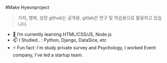 #Make Hyeonproject
>가치, 행복, 성장
github는 공개용, gitlab은 연구 및 학습용으로 활용하고 있습니다.

- 🌱 I’m currently learning HTML/CSS/JS, Node.js 
- 📫 I Studied.. :  Python, Django, DataSice, etc
- ⚡ Fun fact: I`m study private survey and Psychology, I worked Event company, I've led a startup team.
<!--
**Hyeonproject/Hyeonproject** is a ✨ _special_ ✨ repository because its `README.md` (this file) appears on your GitHub profile.

Here are some ideas to get you started:

- 🔭 I’m currently working on ...
- 🌱 I’m currently learning ...
- 👯 I’m looking to collaborate on ...
- 🤔 I’m looking for help with ...
- 💬 Ask me about ...
- 📫 How to reach me: ...
- 😄 Pronouns: ...
- ⚡ Fun fact: ...
-->
